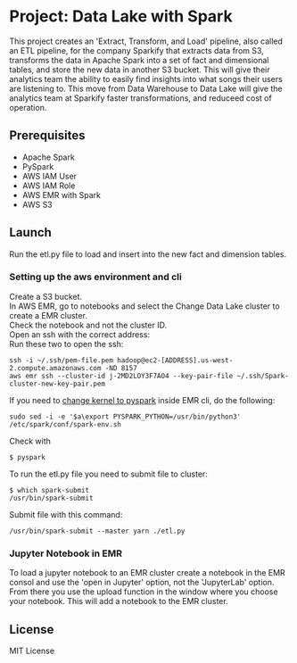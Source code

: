 # Project: Data Lake with Spark
This project creates an 'Extract, Transform, and Load' pipeline, also called an ETL pipeline, for the company Sparkify that extracts data from S3, transforms the data in Apache Spark into a set of fact and dimensional tables, and store the new data in another S3 bucket. This will give their analytics team the ability to easily find insights into what songs their users are listening to. This move from Data Warehouse to Data Lake will give the analytics team at Sparkify faster transformations, and reduceed cost of operation.


## Prerequisites
* Apache Spark
* PySpark
* AWS IAM User
* AWS IAM Role
* AWS EMR with Spark
* AWS S3


## Launch
Run the etl.py file to load and insert into the new fact and dimension tables.

### Setting up the aws environment and cli
Create a S3 bucket.  
In AWS EMR, go to notebooks and select the Change Data Lake cluster to create a EMR cluster.  
Check the notebook and not the cluster ID.  
Open an ssh with the correct address:  
Run these two to open the ssh:  
```
ssh -i ~/.ssh/pem-file.pem hadoop@ec2-[ADDRESS].us-west-2.compute.amazonaws.com -ND 8157  
aws emr ssh --cluster-id j-2MD2LOY3F7AO4 --key-pair-file ~/.ssh/Spark-cluster-new-key-pair.pem  
```

If you need to [change kernel to pyspark](https://aws.amazon.com/premiumsupport/knowledge-center/emr-pyspark-python-3x/  ) inside EMR cli, do the following:  

```
sudo sed -i -e '$a\export PYSPARK_PYTHON=/usr/bin/python3' /etc/spark/conf/spark-env.sh  
```
Check with  
```
$ pyspark  
```

To run the etl.py file you need to submit file to cluster:  
```
$ which spark-submit  
/usr/bin/spark-submit  
```
Submit file with this command:  
```
/usr/bin/spark-submit --master yarn ./etl.py  
```

### Jupyter Notebook in EMR
To load a jupyter notebook to an EMR cluster create a notebook in the EMR consol and use the 'open in Jupyter' option, not the 'JupyterLab'
option. From there you use the upload function in the window where you choose your notebook. This will add a notebook to the EMR cluster. 


## License

MIT License

